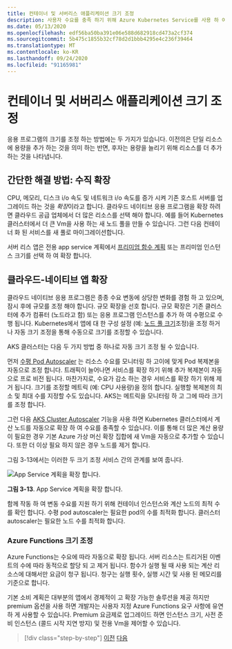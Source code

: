 ```yaml
---
title: 컨테이너 및 서버리스 애플리케이션 크기 조정
description: 사용자 수요를 충족 하기 위해 Azure Kubernetes Service를 사용 하 여 클라우드 네이티브 응용 프로그램 크기 조정
ms.date: 05/13/2020
ms.openlocfilehash: edf56ba50ba391e06e588d682918cd473a2cf374
ms.sourcegitcommit: 5b475c1855b32cf78d2d1bbb4295e4c236f39464
ms.translationtype: MT
ms.contentlocale: ko-KR
ms.lasthandoff: 09/24/2020
ms.locfileid: "91165981"
---
```

# <a name="scaling-containers-and-serverless-applications"></a>컨테이너 및 서버리스 애플리케이션 크기 조정

응용 프로그램의 크기를 조정 하는 방법에는 두 가지가 있습니다. 이전의은 단일 리소스에 용량을 추가 하는 것을 의미 하는 반면, 후자는 용량을 늘리기 위해 리소스를 더 추가 하는 것을 나타냅니다.

## <a name="the-simple-solution-scaling-up"></a>간단한 해결 방법: 수직 확장

CPU, 메모리, 디스크 i/o 속도 및 네트워크 i/o 속도를 증가 시켜 기존 호스트 서버를 업그레이드 하는 것을 *확장*이라고 합니다. 클라우드 네이티브 응용 프로그램을 확장 하려면 클라우드 공급 업체에서 더 많은 리소스를 선택 해야 합니다. 예를 들어 Kubernetes 클러스터에서 더 큰 Vm을 사용 하는 새 노드 풀을 만들 수 있습니다. 그런 다음 컨테이너 화 된 서비스를 새 풀로 마이그레이션합니다.

서버 리스 앱은 전용 app service 계획에서 [프리미엄 함수 계획](/azure/azure-functions/functions-scale) 또는 프리미엄 인스턴스 크기를 선택 하 여 확장 합니다.

## <a name="scaling-out-cloud-native-apps"></a>클라우드-네이티브 앱 확장

클라우드 네이티브 응용 프로그램은 종종 수요 변동에 상당한 변화를 경험 하 고 있으며, 잠시 후에 규모를 조정 해야 합니다. 규모 확장을 선호 합니다. 규모 확장은 기존 클러스터에 추가 컴퓨터 (노드라고 함) 또는 응용 프로그램 인스턴스를 추가 하 여 수평으로 수행 됩니다. Kubernetes에서 앱에 대 한 구성 설정 (예: [노드 풀 크기](/azure/aks/use-multiple-node-pools#scale-a-node-pool-manually)조정)을 조정 하거나 자동 크기 조정을 통해 수동으로 크기를 조정할 수 있습니다.

AKS 클러스터는 다음 두 가지 방법 중 하나로 자동 크기 조정 될 수 있습니다.

먼저 [수평 Pod Autoscaler](/azure/aks/tutorial-kubernetes-scale#autoscale-pods) 는 리소스 수요를 모니터링 하 고이에 맞게 Pod 복제본을 자동으로 조정 합니다. 트래픽이 늘어나면 서비스를 확장 하기 위해 추가 복제본이 자동으로 프로 비전 됩니다. 마찬가지로, 수요가 감소 하는 경우 서비스를 확장 하기 위해 제거 됩니다. 크기를 조정할 메트릭 (예: CPU 사용량)을 정의 합니다. 실행할 복제본의 최소 및 최대 수를 지정할 수도 있습니다. AKS는 메트릭을 모니터링 하 고 그에 따라 크기를 조정 합니다.

그런 다음 [AKS Cluster Autoscaler](/azure/aks/cluster-autoscaler) 기능을 사용 하면 Kubernetes 클러스터에서 계산 노드를 자동으로 확장 하 여 수요를 충족할 수 있습니다. 이를 통해 더 많은 계산 용량이 필요한 경우 기본 Azure 가상 머신 확장 집합에 새 Vm을 자동으로 추가할 수 있습니다. 또한 더 이상 필요 하지 않은 경우 노드를 제거 합니다.

그림 3-13에서는 이러한 두 크기 조정 서비스 간의 관계를 보여 줍니다.

![App Service 계획을 확장 합니다.](./media/aks-cluster-autoscaler.png)

**그림 3-13**. App Service 계획을 확장 합니다.

함께 작동 하 여 변동 수요를 지원 하기 위해 컨테이너 인스턴스와 계산 노드의 최적 수를 확인 합니다. 수평 pod autoscaler는 필요한 pod의 수를 최적화 합니다. 클러스터 autoscaler는 필요한 노드 수를 최적화 합니다.

### <a name="scaling-azure-functions"></a>Azure Functions 크기 조정

Azure Functions는 수요에 따라 자동으로 확장 됩니다. 서버 리소스는 트리거된 이벤트의 수에 따라 동적으로 할당 되 고 제거 됩니다. 함수가 실행 될 때 사용 되는 계산 리소스에 대해서만 요금이 청구 됩니다. 청구는 실행 횟수, 실행 시간 및 사용 된 메모리를 기준으로 합니다.

기본 소비 계획은 대부분의 앱에서 경제적이 고 확장 가능한 솔루션을 제공 하지만 premium 옵션을 사용 하면 개발자는 사용자 지정 Azure Functions 요구 사항에 유연 하 게 사용할 수 있습니다. Premium 요금제로 업그레이드 하면 인스턴스 크기, 사전 준비 인스턴스 (콜드 시작 지연 방지) 및 전용 Vm을 제어할 수 있습니다.

>[!div class="step-by-step"]
>[이전](deploy-containers-azure.md)
>[다음](other-deployment-options.md)
